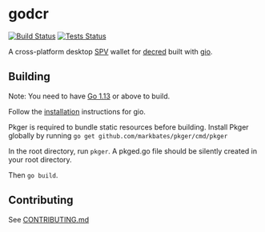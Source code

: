 # godcr

[![Build Status](https://github.com/raedahgroup/godcr/workflows/Build/badge.svg)](https://github.com/raedahgroup/godcr/actions)
[![Tests Status](https://github.com/raedahgroup/godcr/workflows/Tests/badge.svg)](https://github.com/raedahgroup/godcr/actions)

A cross-platform desktop [SPV](https://docs.decred.org/wallets/spv/) wallet for [decred](https://decred.org/) built with [gio](https://gioui.org/).

## Building

Note: You need to have [Go 1.13](https://golang.org/dl/) or above to build.

Follow the [installation](https://gioui.org/doc/install) instructions for gio.

Pkger is required to bundle static resources before building. Install Pkger globally by running
`go get github.com/markbates/pkger/cmd/pkger`

In the root directory, run
`pkger`. A pkged.go file should be silently created in your root directory.

Then `go build`.

## Contributing

See [CONTRIBUTING.md](https://github.com/raedahgroup/godcr/blob/master/.github/CONTRIBUTING.md)
